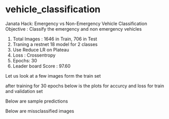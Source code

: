 # vehicle_classification
Janata Hack: Emergency vs Non-Emergency Vehicle Classification
Objective : Classify the emergency and non emergency vehicles

1. Total Images : 1646 in Train, 706 in Test
2. Traning a restnet 18 model for 2 classes
3. Use Reduce LR on Plateau
4. Loss : Crossentropy
5. Epochs: 30
6. Leader board Score : 97.60

Let us look at a few images form the train set

after training for 30 epochs below is the plots for accurcy and loss for train and validation set

Below are sample predictions

Below are missclassified images



